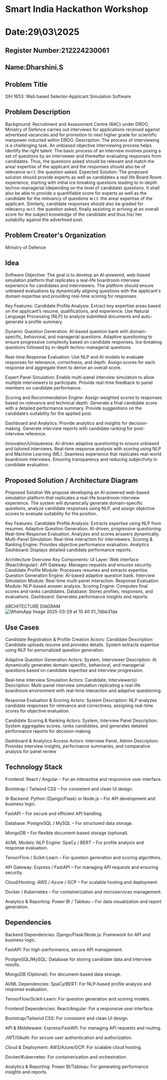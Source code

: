# Smart India Hackathon Workshop
# Date:29\03\2025
## Register Number:212224230061
## Name:Dharshini.S
## Problem Title
SIH 1653: Web based Selector-Applicant Simulation Software
## Problem Description
Background: Recruitment and Assessment Centre (RAC) under DRDO, Ministry of Defence carries out interviews for applications received against advertised vacancies and for promotion to next higher grade for scientific manpower inducted within DRDO. Description: The process of interviewing is a challenging task. An unbiased objective interviewing process helps identify the right talent. The basic process of an interview involves posing a set of questions by an interviewer and thereafter evaluating responses from candidates. Thus, the questions asked should be relevant and match the area/ expertise of the applicant and the responses should also be of relevance w.r.t. the question asked. Expected Solution: The proposed solution should provide experts as well as candidates a real life Board Room experience, starting with initial ice-breaking questions leading to in-depth techno-managerial (depending on the level of candidate) questions. It shall also be able to provide a quantifiable score for experts as well as the candidate for the relevancy of questions w.r.t. the area/ expertise of the applicant. Similarly, candidate responses should also be graded for relevancy w.r.t. the question asked, finally assisting in arriving at an overall score for the subject knowledge of the candidate and thus his/ her suitability against the advertised post.

## Problem Creater's Organization
Ministry of Defence

## Idea
Software Objective: The goal is to develop an AI-powered, web-based simulation platform that replicates a real-life boardroom interview experience for candidates and interviewers. The platform should ensure unbiased evaluations by dynamically aligning questions with the applicant's domain expertise and providing real-time scoring for responses.

Key Features: Candidate Profile Analysis: Extract key expertise areas based on the applicant’s resume, qualifications, and experience. Use Natural Language Processing (NLP) to analyze submitted documents and auto-generate a profile summary.

Dynamic Question Generation: AI-based question bank with domain-specific, behavioral, and managerial questions. Adaptive questioning to ensure progressive complexity based on candidate responses. Ice-breaking questions followed by in-depth techno-managerial questions.

Real-time Response Evaluation: Use NLP and AI models to evaluate responses for relevance, correctness, and depth. Assign scores for each response and aggregate them to derive an overall score.

Expert Panel Simulation: Enable multi-panel interview simulation to allow multiple interviewers to participate. Provide real-time feedback to panel members on candidate performance.

Scoring and Recommendation Engine: Assign weighted scores to responses based on relevance and technical depth. Generate a final candidate score with a detailed performance summary. Provide suggestions on the candidate’s suitability for the applied post.

Dashboard and Analytics: Provide analytics and insights for decision-making. Generate interview reports with candidate ranking for post-interview reference.

Innovation/Uniqueness: AI-driven adaptive questioning to ensure unbiased and tailored interviews. Real-time response analysis with scoring using NLP and Machine Learning (ML). Seamless experience that replicates real-world boardroom interviews. Ensuring transparency and reducing subjectivity in candidate evaluation.


## Proposed Solution / Architecture Diagram
Proposed Solution We propose developing an AI-powered web-based simulation platform that replicates a real-life boardroom interview experience. The system will dynamically generate domain-specific questions, analyze candidate responses using NLP, and assign objective scores to evaluate suitability for the position.

Key Features: Candidate Profile Analysis: Extracts expertise using NLP from resumes. Adaptive Question Generation: AI-driven, progressive questioning. Real-time Response Evaluation: Analyzes and scores answers dynamically. Multi-Panel Simulation: Real-time interaction for interviewers. Scoring & Ranking Engine: Provides objective performance evaluation. Analytics Dashboard: Displays detailed candidate performance reports.

Architecture Overview Key Components: UI Layer: Web interface (React/Angular). API Gateway: Manages requests and ensures security. Candidate Profile Module: Processes resumes and extracts expertise. Question Generation Engine: AI-based adaptive question bank. Interview Simulation Module: Real-time multi-panel interaction. Response Evaluation Module: NLP-based answer analysis. Scoring Engine: Computes final scores and ranks candidates. Database: Stores profiles, responses, and evaluations. Dashboard: Generates performance insights and reports.

ARCHITECTURE DIAGRAM 
![WhatsApp Image 2025-03-29 at 10 40 01_7dbb31da](https://github.com/user-attachments/assets/f1d2f665-4586-418f-9d2c-ffd0a098321b)



## Use Cases
Candidate Registration & Profile Creation Actors: Candidate Description: Candidate uploads resume and provides details. System extracts expertise using NLP for personalized question generation.

Adaptive Question Generation Actors: System, Interviewer Description: AI dynamically generates domain-specific, behavioral, and managerial questions based on candidate expertise and interview progression.

Real-time Interview Simulation Actors: Candidate, Interviewer(s) Description: Multi-panel interview simulation replicating a real-life boardroom environment with real-time interaction and adaptive questioning.

Response Evaluation & Scoring Actors: System Description: NLP analyzes candidate responses for relevance and correctness, assigning real-time scores for objective evaluation.

Candidate Scoring & Ranking Actors: System, Interview Panel Description: System aggregates scores, ranks candidates, and generates detailed performance reports for decision-making.

Dashboard & Analytics Access Actors: Interview Panel, Admin Description: Provides interview insights, performance summaries, and comparative analysis for panel review


## Technology Stack
Frontend: React / Angular – For an interactive and responsive user interface.

Bootstrap / Tailwind CSS – For consistent and clean UI design.

⚙ Backend: Python (Django/Flask) or Node.js – For API development and business logic.

FastAPI – For secure and efficient API handling.

Database: PostgreSQL / MySQL – For structured data storage.

MongoDB – For flexible document-based storage (optional).

AI/ML Models: NLP Engine: SpaCy / BERT – For profile analysis and response evaluation.

TensorFlow / Scikit-Learn – For question generation and scoring algorithms.

API Gateway: Express / FastAPI – For managing API requests and ensuring security.

Cloud/Hosting: AWS / Azure / GCP – For scalable hosting and deployment.

Docker / Kubernetes – For containerization and microservices management.

Analytics & Reporting: Power BI / Tableau – For data visualization and report generation.


## Dependencies
Backend Dependencies: Django/Flask/Node.js: Framework for API and business logic.

FastAPI: For high-performance, secure API management.

PostgreSQL/MySQL: Database for storing candidate data and interview results.

MongoDB (Optional): For document-based data storage.

AI/ML Dependencies: SpaCy/BERT: For NLP-based profile analysis and response evaluation.

TensorFlow/Scikit-Learn: For question generation and scoring models.

Frontend Dependencies: React/Angular: For a responsive user interface.

Bootstrap/Tailwind CSS: For consistent and clean UI design.

API & Middleware: Express/FastAPI: For managing API requests and routing.

JWT/OAuth: For secure user authentication and authorization.

Cloud & Deployment: AWS/Azure/GCP: For scalable cloud hosting.

Docker/Kubernetes: For containerization and orchestration.

Analytics & Reporting: Power BI/Tableau: For generating performance insights and reports.

